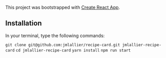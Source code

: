 This project was bootstrapped with [Create React App](https://github.com/facebookincubator/create-react-app).

## Installation

In your terminal, type the following commands:

`git clone git@github.com:jmlallier/recipe-card.git jmlallier-recipe-card`
`cd jmlallier-recipe-card`
`yarn install`
`npm run start`